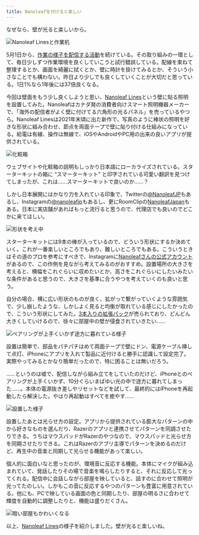 ```yaml
---
title: Nanoleafを付けると楽しい
---
```

なぜなら、壁が光ると楽しいから。

![](https://lh3.googleusercontent.com/docs/ADP-6oG3mzY1BDN5Ncc8V8pJLrjs-NwWsTl0-yyRc7F1dSyoajVUAf7Q7EJEymfhZtXbbgXrg2VC6iJBSG_cZsE83nxivzRUfX4ej8V0Cbg0bhhM--2mQZn4lY3W_JqzJZJuz03oK8Sv4amK4Nhm2JjZAVv4OFtbtTUlYRt94B5fcuYKzpdfqCgNr1_KyPmKxbukI_A_Om3UIxOMgoo0Xkxd-hH8PYUCZ65PnqoPh48emAJkr5QMQdmr2KGgRntdlYE-YycEYGn843Oj6vgc2sKAvcSNqZQbApQ__PYir8OlOnmG1EDeyhDT4beejgKMTQb5iJ2diIIWFE49O0_WVAa8DiU5O7l5gKvDEtUo_TnFFo_dWARJQD0thB6KTAfwT5gALEasFvbfodCvXEZ2PVW5gH8B6Ow9tkuuC9vgyDPBPkcItHZGuRGJFDBxCnlqDcLngRP4mc6nfEG3F-Lsqe0Y1ttto7O2JvNAavLq1LUXjRp8nEV1SH9zQR5TiSc-DKwUw3I9XjDBxl_UMCq-IsrujIhVP1aiT8uAvKvIq7xcw47VkR5IDSaLhdkTqsZrgjyHoaiFEmHK7XfQnTUqPkY91BBf-haGmfA7AzDaYGywKGoFveMXvrSZNuPn_M74Jt8CxEc8Vaji4fYow8chjbwayayD6eI2Slbf5haWnvWQxeS6-ZIzQwOkAO3BMLZrWJiOjzf4xQ1t1GSYULOSY3BgHY-xZMCjpotxIjLOWaeSOeRTy-6KHptWCsoMuStsYCCmJy33xR__5K-tiyxuMAHQGH2-K3Xrq1-3j0XMsI_kyVMh4oIOSMgD3xD0AIkZ_nySc2weHGYHgBSihnqzErVEfiZ7LhOQQeqeaqxHExHKsM-k7TWzusDoPHf2gpmgbZZl89BfSLs1wYQyjNBdGPSeSUV0aCGsmk-ZFIzKlgB0XspFBPiAvOZhWC4CtgtkAYgLzDjaA0YSJH_y4B1J_D4c-14CJmsv5qPPuzAvjYVOdjlZh8g0m1FaCHF2W9wMVttl8wB0HyFHkrlGVnDbEY3xKoP6BXI6tS_FpQpxjdaeTvE-OgLWWx2-Nv1N2fWIdaczSfXC0mLDTd8_D1sdEteV7QB6KlAm-GmEq8KCPaIWW5u22L3g9kmh4nsOmyb5CZdOtlbF0Vh0-ms2MuH2Axl782SiNxh4kyA9B7qpGqh8bbCNet4nvojTd0Dp0L0HCp2BL6wPAaIk4RszVmUQNv8UMHc_PsNWq0B1YQqrzKdpMyp9o3nQkA "Nanoleaf Linesと作業机")

5月1日から、[作業の様子を配信する活動](https://www.youtube.com/c/r7kamura)を続けている。その取り組みの一環として、毎日少しずつ作業環境を良くしていこうと試行錯誤している。配線を束ねて整理するとか、画面を綺麗に拭くとか、壁に時計を掛けてみるとか、そういう小さなことでも構わない。昨日より少しでも良くしていくことが大切だと思っている。1日1%なら1年後には37倍良くなる。

今回は壁面をもう少し良くしようと思い、[Nanoleaf Lines](https://www.amazon.co.jp/dp/B09MS3359S)という壁に貼る照明を設置してみた。Nanoleafはカナダ発の消費者向けスマート照明機器メーカーで、「海外の配信者がよく壁に付けてる六角形の光るパネル」を売っているやつら。Nanoleaf Linesは2021年末頃に出た新作で、写真のように棒状の照明を好きな形状に組み合わせ、節点を両面テープで壁に貼り付ける仕組みになっている。給電は有線、操作は無線で、iOSやAndroidやPC用の出来の良いアプリが提供されている。

![](https://lh3.googleusercontent.com/docs/ADP-6oEkbBDEinlTAAsUghGEYdHL7uxey83q73AI9SQ3foDf5G3jDvP1KpEjz9PWzMZERWtdjS260wWC7vuGVTaXR-r8i04zBM7g-1TieredNNopz7U7FpX_mueBovCJLYHX6sE6fIy2-12B7yCqnFfm2JzD6-3x4v_mOC01dAvQjZSJgUKbE_Wfnx1sKgAFUIs99_Q5gStbjD0ms0mSbwiViHfaWalUB4FUjxY6D8MxKlqOo2uq-QQ_0DG5uYLD9wiHUqUqX4-HxvoyH-YwviTsNESHZHvNIHYDrp09JRW5ZsSImIRUlHq7FvLdSRpvbwzdApq0PDrYC_moJGPabc_WKvZAYQxHSqds_d7ib3ebsFCFif174iOMprSjqGi0lmUgW6aqFbnMr6VMbkEr8DmVTx9qDoHuRXReYPZ104sIvY-a_3Tbt32AuqgVQfFNYX-SFQ2RFCeQZykypxvceBfussA72C74LOY494BpIMzOo2vktGHc_1NvWOo0T1_d9rdb-_Pzn6baCD2x9PKzmeD6BN3zIFh1EVQHD_OC8Eoi_zgn7oozldSM51yYkrOXbgSaOsslRVYUbzZyFWy0zwY2Ww0gqFD12_bQsQ-LpgUFCbLe-T_3JCIhSm_wF0QSficNyY_oUB_-V77pK1gn5YxmT6uQyez8WwEPQEHM-8FFEN62K8BqzExHzvYcimNeFujRPYeYYVya8mNxUo30Ma85l4vuWaxZCBX2WBsWcKhuNRRzZIg00CkjlVFmQTNsfNSwHqkMMwFg8RjL-H6Si69qTbRh65BQJEPuBJ_nUU9J-U7K_LVigahlhwokSoIwu0jByFVTB1EPy-UqjvO3Bx8O4BGy0rjy0sRwP32gtowkHSc7UXIgIpoXzwiyZ6b_nzMvRcCRaSyerzc3TKQVJC2hyhlMBENIjXoyDFA476dvLWfCS9f6Vd-8O519sliNLsfDdQLc77vR-tO1-_5XFU32awfXLh92zwl05AChFAmlgErWdrgsn4EwBu90VUOkI-UaJghH15nX4PqsBXSgbyORn8wTA_Hw1NwF7autK3NpmAeHbBxRkuHeKnkGG7xd0BAGmhpFMehcq5-OhJOvYEnBOV_QIob7Ka-T7hvCjHZHi7xKI-NMnvTZj-wkvGCYMxoQxPUeb1DUGBMY5uPeAYJ40H5x7WJdZZ5V84u99dUBa55emnCvgkeHxcJGEvzJNu1KNgHJ3W8DBWtwmYECBI2U5SljuMTYK22gsYXYzLNJm05yYEP60w "化粧箱")

ウェブサイトや化粧箱の説明もしっかり日本語にローカライズされている。スターターキットの箱に “スマーターキット” と印字されている可愛い翻訳を見つけてしまったが、これは……スマーターキットで良いのか……？

しかし日本展開にはかなり力を入れている印象で、Twitterの[@NanoleafJP](https://twitter.com/NanoleafJP)もあるし、Instagramの[@nanoleafjp](https://www.instagram.com/nanoleafjp/)もあるし、更にRoomClipの[NanoleafJapan](https://roomclip.jp/myroom/5824865)もある。日本に実店舗があればもっと流行ると思うので、代理店でも良いのでどこかに来てほしい。

![](https://lh3.googleusercontent.com/docs/ADP-6oFwNG11wiTbvx6gAxRV5C8XR1JdqB6Qm9l1O4STZLLoA4vRtL4Y_-SOkfRO9QbxVXmuQg4DkIcKUE4UQOvnxvCfdzLAJeSZ7WHJvTbi2Tf3Ux7FeOVQL80-Uikqo7-DdN1h3yfiysNRRPpsQVHAKf_a-LkL72DerQRx2HtekzfvajGcLWY-8prYUCDkP3n5ouUbdnDWtKW6l5SmFqqHEBmKKOfKWW8il3nyPTaWslMvZNWNYxWJ9-PY3F07j5pu2adOCSgaC_25K_4Q_eiqcUK_nBpOYjJu8hG43QQe94dc-bS1HO3HsyOLVmMTCKpgBH6TYAWmyrXi7sy3C9TbWcEartTrsOOIQqBWwcMe6_MLJXNxl15KH1_CgVaIYc-ESOA0GGLy2BQPs0IGBlO2VCIrC8_Ae-FuzWVR2z_HkeBELgUbDe4shuNYi8wJStoAnb-Pk9eAlJYIqYTHKVqAsXy23EKPmQXX6zZt6OfFOtHFAdth7ImAj_II5x-IBCkOby9WhR5DHNDfFyVK7yq5ROyTbMSZmUUiEIsQNb6CNdEwJMHoVZvOH9Eo1TkQoie2fMuQy0t37KWd84u-lz_ULhWTPcUZAvIIk7E_FTjzLWiXJ23993JwyhfwK9jh3nOGZKCrWk-c9-W0iG14FDpWJ8_rImBqRC8DEwEE4a9EAtUJp2dvRtyoerIKI7_tVfkYgT-UaEee9SyHwsAz68qP8KDO06NQ_9CrNdZcZq3Gc3S43pv-U45N8UgFuJn3lZOocMvMA6iowlSJHnOXtI2fDhbKZ_6aG4eBLYxHfG1o-eRhmCHxLJieRZRnMFt517JVZrYuYs3hB-3Yf5M9LzUX0AD4d7E8wxits2X5U1QWdiJe5gDVJddfKMF3m8NzNZkhF1QaQ4HLjmFIB0RJlFflR4k_WS9Pvfx4vUWVIM9MuPWTQag_nDHSzKDY1AybB0qwkm66fBqjNoqVMoc-VGkSCQdH9i-tQoxAR-wzTNLpSvIMRSlMMJpAg67Upjpx8lOq0qwuOZm05qhWa9Al75e7RlzB6i7_xFpnOQPpDaMT-7EGqVZrn64iyATDLArKcUqgwjcowQjGitj-YH1DeaZR5RMZ6r3ppTMCTt_SzNhVTOqnKmYF28_AFz9Lak1TCJQ5H7B3rH6aZ_nPwjMRQ8UwEP6H-UjEI4wu1aZsAzqB_tTPYfcoMqT-0tI4V0R4KWv69xBYySOqsiVw4znnW4FflHa3ltVwn5KK3jk6_j8ruZq5CoZ8 "形状を考え中")

スターターキットには9本の棒が入っているので、どういう形状にするか決めていく。これが一番楽しいところでもあり、難しいところでもある。こういうときはその道のプロを参考にすべきで、Instagramに[Nanoleafさんの公式アカウント](https://www.instagram.com/nanoleaf/)があるので、この作例を見ながら考えてみるのがおすすめ。設置場所の大きさを考えると、横幅をこれぐらいに収めたいとか、高さをこれぐらいにしたいみたいな条件があると思うので、大きさを基準に合うやつを考えていくのも良いと思う。

自分の場合、横に広い形状のものが良く、拡がって繋がっていくような雰囲気で、少し崩したような、しかしよく見ると均衡が取れている感じにしたかったので、こういう形状にしてみた。[3本入りの拡張パック](https://www.amazon.co.jp/dp/B09JHSG2R5)が売られており、どんどん大きくしていけるので、徐々に部屋中の壁が侵食されていきたい……

![](https://lh3.googleusercontent.com/docs/ADP-6oEIjh2xf8rOjb_3WfgcxGWtKbKX2ZRAL68LsFqvSNKrOZLAOrz7qlR0FMRkyhuRZc3xRrEX5drafrI20-NyN3acaW1HSTiG1thNHQ6g8xW6aGHmIfcDyyKizXapP9D4QkzzzEl5rcjeMLeKWgyGLfazkdF1TfaKweZjvgJberEf4amrpJfYbAbnctC1ZdnG4C6p8Q0ji3wJW6b4nmq-sDM6gUX6XSa84WhHucaaFJFx0C3EeWJL6NXu98Nc05SAIRLl-kHoG_LyyOsEHrdNP38KAw8i6y2lsUeQwlA3OnnAqym16L-6dN7jBAybAlJo6b0bdk-HNHSLAS_nIg8z_ymjD7KZOxEEjXPtA02pnBUNKLZE72yRZHbJ5tiBSve9qN3-UzEz_sj5ZDI8W05gBt5gpqMZD4ov02rZjWGXZxBt3gkFVpQhdRgI-iI_BB11JL4JH91xEsqpezMgoFaDLxPA86prVq3Xn2ceyoCgLSwem12aoDAM8n8wR9g-NixYNETpmjupbcrKXJylOlKVri7OPLmSuNRVm1q9-6xcJ2cF3M0SPHUPPLXIH-n_EeKhJs-mHtqdqXdslbZ-qH5aOnzEatcK_2IObxzxVKB9gQHLa9DRSKtYyUcqwV-D_sF49JxSN38iVM00e-u9gtCgNqEy_JFhanMdntUDEhBJLgWjP4IsWhZ0mlbsDWiBxApqSkkAyUPYFzm27ciAuB2Bt3En0trJeTGLvFUF2GnQ5yoZA8FeUjM4wyMNMy94WnjK-hI0Fs7yOK4IuIWObL9zDAB9fXLyGwkGDc6zCoyYD07xnECDWHs-3EmEMkUjoQ-f9ZYFbSfoin-3JeyLlbfmmcLHVcaYR1OI4l7vtZ7nSSd-KjWMGwSco21Yx_PCicm-Bc2S1EIa_TDhsx1dPfJL_lalElHHzG6JzD10-oYZpv5oUtk9FxL0hMxeAvEujS5Z7oyat3U9LVdtPlZqvnmusgkz866akXyMUakEeR3fw6fmkmG9ufj53TebQmrLZ83awZT9VJBvv_A8VTq6dqkZLOWqDO2O4_X-V1gZFE6APB3Zagob4ZilsW1mW8tIlt10C-mMTrgDNa4I4v_ouPqbDu2jXZCWtlzwKTAwFI4f0mIlwrnOUIg3DY0PsGNWtGDBC90Z0MUDfqFBQ4cU_lsm1eCqJOoNF_JT3IBO982wj7K1ixlmKsIdRmDRYZnL7XOwVohnjk7EVJm6PetjgvHk_YnuGjUJ3Bq7qhr4XeZ87zF-6OSe "ペアリングが上手くいかず途方に暮れている様子")

設置は簡単で、部品をパチパチはめて両面テープで壁にドン、電源ケーブル挿して点灯、iPhoneにアプリを入れて製品に近付けると勝手に認識して設定完了。実際やってみるとかなり簡単だったので、特に困ることは無いだろう。

……というのは嘘で、配信しながら組み立てをしていたのだけど、iPhoneとのペアリングが上手くいかず、10分ぐらいまばゆい光の中で途方に暮れてしまった……。本体の電源抜き差しやリセットなどを試して、最終的にはiPhoneを再起動したら解決した。やはり再起動はすべてを癒やす……

![](https://lh3.googleusercontent.com/docs/ADP-6oGREa18DUVLIlSVBHFmyWoQNIhlYmEvx3h3mwt9bh3ZjbWr1ZsxS-RkOft6et4sRzwxVIS0CgXDooFozV0eC7QSu8TEIHQWeQZN0vLO2ExTIBy_EaCDxp_Sg2MC7QQEGav6hClEVJHT3DoWVufw1yzInpqDOjWg9cbbjIR-K6p_ouuFPh7bpmObhnj95pWPKx9_BSjjX7vvlLGrl4whVYJaBRWel2B4nmYap2xbNO-re07PPmGOwustFNjsOe51EvqFPrDImEpk-n4iiCVnc7v0b7SZVyLqzl9WKSNMSYo_2FY7NnwapCTRaBQLBUPwgfyr9NTVKLQ3gWrEEueLHFNL-VkUZN3UV5KHOqSrH3mmzko6KVgYW8ZKGGYMmGI1oUFdI1wcrZfHw8RXROSmlp5_pj3z6ykkBFuDCjrvWByHb_9kG07h1TWA8IYxLsdTToTP4bQUvemeRCWhLPG4aFLGn7En-Krfiw5R-tB706CdNiVAXYS3lXHo8D5fOOY3m5XpT5-dXj23H8ruQ-7BwVrLKie00_b3fjJ_tw7baF1EOp9WeUpyv1Kys0DqSQJTdwQsN8_cRQNm_3ttQxUVeaqJLL1mpmk3A55JhFFaS2nSzrQ6-UOWmy12xxWP610WzQ6FKPQBxgZH-TBtV4qQ0nlkzIsDRgM4mUi7YDuYNAtDZsWQmM5HMhqG8t_RaaZlVZsJUVafOoYTksqvpGBsZYgYGGrpSq0Ne_dn2G8DfZkg_vqo_wqvCbjJGG9sOXRxXOZUw3wT_5TdCEmY-sCPILsfA0HT4dnuapf7AfrPX7KAugyz0h5lv4UjiDI_HOMEgPZUfH8oDQ_YafKNNAzkSzWnngGFKLHkrE1rDmGPZzx5cfP1RjDUWQIZUYM4damfO7Ude7bLjl4JXxFHERvl3n0kbHmFs15HqKpBNiLGRz--fEY_Sxca11CzokCT4iPCbu7KNOLXKMZdJY1yX891xoi1pbshwjA-iI86qwTpyuVlImwvnvJGmMzx6y5gRRlvK31dCxK45Eyw5MayrzPbVI37Zrliq4CsCMlWcYOI0HUsA_Rc6kgzgCgQ61PgXSmzh8Yai87fBENOpzdmfN7X1XPvlcint5GQ8KBXajuVhYj5EtJNqhwPlKWihrtQHnZOoD14LHaejnLSbl-aGzUF54ZzkoVd0LWWgdyOU1gcgCt_USh28HRw9DjiUWaJ_hDrWEgQ2opBWL25fmDbMRTM303wHuNK7OFMPmvMIb5au8mqNdY6UA "設置した様子")

設置したあとは光らせ方の設定。アプリから提供されている膨大なパターンの中から好きなものを選んだり、Razerのアプリと連携させてパターンを同調させたりできる。うちはマウスパッドがRazerのやつなので、マウスパッドと光らせ方を同期させたりできる。これはRazerのアプリ主導でパターンを決めるのだけど、再生中の音楽と同期して光らせる機能があって楽しい。

個人的に面白いなと思ったのが、環境音に反応する機能。本体にマイクが組み込まれていて、発話したりその場で音楽を鳴らしたりすると、それに反応して光ってくれる。配信中に会話しながら部屋を映していると、話すのに合わせて照明が光ってたのしい。しかもこの音に反応するやつのパターンも豊富に用意されている。他にも、PCで映している画面の色と同期したり、部屋の明るさに合わせて輝度を自動的に調整したりと、機能は盛りだくさん。

![](https://lh3.googleusercontent.com/docs/ADP-6oEXuOQsLPD79Wf_XJh1aKRCSlDKMtYNjbUYrSlUkvVG7-ULGNHpDlwL5hAlxd-hDk86k7OEmztFc1nVguyG78xuwYei68LLry3lhNb8Q5il1eFLN56AZahekNBb1Kmes3WiA9L6dclTQQYqx4oLhuCc9818zhcW_dlyTcwaG8RJeC2zaYLvGskNDr3EjrXSM3C77qGtN-QD-Sf5jOWxMCwZrn1DNYQPPQfFlFd7bfbvQHG6YLvyfXZR3t37H4vsr196DxP-Mh1F2BmpyeGK80eLeEdl-eUhvAQHNB102trYml_kIaBbgDAq2aSboq-gV2tWIQ5UwHPgX5aEQt6ucgndtgxFnodiiwQ5lXpY7XFfKSyRRkaas0mQ-US1rw33-j7dCEe-vFeEgIpdhWC2Wdc27brX1xqSkfX6rQgeTcSMmpXLTRsGCesvvW7jr3EUYwSlrL5kX2dLt_1pDemGl0v0hByy4_5Jq-KuJLpYufwShnEg8yYxFbUVp3MrOBwe0gTvdBMOVXfBqZ-xSOF9ZYqb15yt8NJ-nBYu_l-zaFshbboTwCjPyeulI_N4ueNvetwgGZ5SrZZRtH6UH1yBx786DLSUIGGgTq4QZte-KWjIcjaeG3cv7WGNp1xdLr0fXdUgf79P_SDGDTs8hnuaAzXwe5-jfjLkWWf4833ITIkVC7t6lNaUMxago6eQfaJ9UmjxJHOF8i3Koju2ZBfsmE1ipFHE5Kox2fSlpxMvutb42jVbb_DXXoR8QHQPqxDeivzAnmCuOyll-PyzVc6Q0eu7axjH5jgKCKTeJeQCUmPN_sse7hbUirtUHwBv1zJOdDkkGnsb6W0hSEBNxmZfuh8w3Agp49GPAnvORlowdNgidZqwjjXU8LXC_J1HJOTUyz9k4QeWlQfPWRnlqT9sFPAzns7F7IYF67D9SZpbimY2llPSIo8ISiM6NmfUwrspUd-cTcDnw3wh3Q9eg1rdawdTCTp4FQDoIfRi-1Ac9Y89y8dDmnxipBXcGhdUow1a9c_AYNr4KqjvZYPvjbCHcxfMFURfpL5lD7hNV4YC3KNmjnpsol5DG8hugZJxhsFyhQcgi98bdFbLYyFPkwSIoLdnqjMe9EGPCx2lbM9tBxxs_Pl36fHDjJmRB1rBMPgwO9vLGkcfc1DMlH7f_FSmjglzQtqeNrfwJ4TJ6EJySOtE-9gJ_CrPGXi_PKYEoWoUcLmjARHa3Vfy8ZtglJrR4hmGrPoMqApkdxEItVQJUqvsQygorw "暗い部屋もかわいくなる")

以上、[Nanoleaf Lines](https://www.amazon.co.jp/dp/B09MS3359S)の様子を紹介しました。壁が光ると楽しいね。
